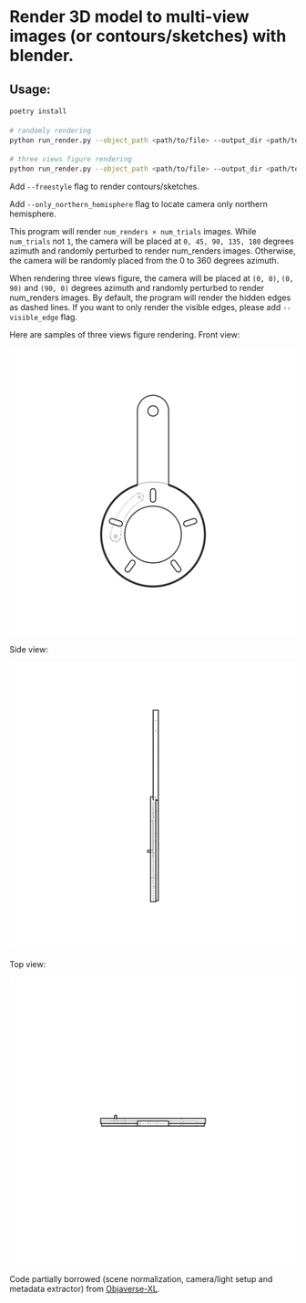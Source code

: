 # Render 3D model to multi-view images (or contours/sketches) with blender.

## Usage:

```bash
poetry install

# randomly rendering
python run_render.py --object_path <path/to/file> --output_dir <path/to/output/dir> --num_renders 12 --num_trials 1

# three views figure rendering
python run_render.py --object_path <path/to/file> --output_dir <path/to/output/dir> --three_views --freestyle
```

Add `--freestyle` flag to render contours/sketches.

Add `--only_northern_hemisphere` flag to locate camera only northern hemisphere.

This program will render `num_renders × num_trials` images. While `num_trials` not `1`, the camera will be placed at `0, 45, 90, 135, 180` degrees azimuth and randomly perturbed to render num_renders images. Otherwise, the camera will be randomly placed from the 0 to 360 degrees azimuth.

When rendering three views figure, the camera will be placed at `(0, 0)`, `(0, 90)` and `(90, 0)` degrees azimuth and randomly perturbed to render num_renders images. By default, the program will render the hidden edges as dashed lines. If you want to only render the visible edges, please add `--visible_edge` flag.

Here are samples of three views figure rendering.
Front view:

![front](./sample_output/sample_from_abc/sketch_0_0.png)

Side view:

![side](./sample_output/sample_from_abc/sketch_0_1.png)

Top view:

![top](./sample_output/sample_from_abc/sketch_0_2.png)

Code partially borrowed (scene normalization, camera/light setup and metadata extractor) from [Objaverse-XL](https://github.com/allenai/objaverse-xl/tree/main/scripts/rendering).
